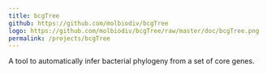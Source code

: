 ```yaml
---
title: bcgTree
github: https://github.com/molbiodiv/bcgTree
logo: https://github.com/molbiodiv/bcgTree/raw/master/doc/bcgTree.png
permalink: /projects/bcgTree
---
```


A tool to automatically infer bacterial phylogeny from a set of core genes.

